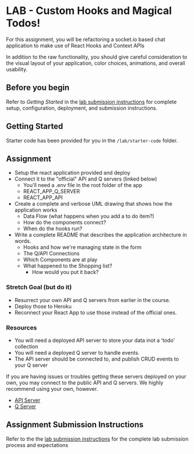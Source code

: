 # LAB - Custom Hooks and Magical Todos!

For this assignment, you will be refactoring a socket.io based chat application to make use of React Hooks and Context APIs

In addition to the raw functionality, you should give careful consideration to the visual layout of your application, color choices, animations, and overall usability.

## Before you begin
Refer to *Getting Started*  in the [lab submission instructions](../../../reference/submission-instructions/labs/README.md) for complete setup, configuration, deployment, and submission instructions.

## Getting Started

Starter code has been provided for you in the `/lab/starter-code` folder. 

## Assignment

* Setup the react application provided and deploy
* Connect it to the "official" API and Q servers (linked below)
  * You'll need a .env file in the root folder of the app
  * REACT_APP_Q_SERVER
  * REACT_APP_API
* Create a complete and verbose UML drawing that shows how the application works
  * Data Flow (what happens when you add a to do item?)
  * How do the components connect?
  * When do the hooks run?
* Write a complete README that describes the application architecture in words.
   * Hooks and how we're managing state in the form
   * The Q/API Connections
   * Which Components are at play
   * What happened to the Shopping list?
     * How would you put it back?

### Stretch Goal (but do it)
* Resurrect your own API and Q servers from earlier in the course.
* Deploy those to Heroku
* Reconnect your React App to use those instead of the official ones.


### Resources

* You will need a deployed API server to store your data inot a 'todo' collection
* You will need a deployed Q server to handle events.
* The API server should be connected to, and publish CRUD events to your Q server

If you are having issues or troubles getting these servers deployed on your own, you may connect to the public API and Q servers. We highly recommend using your own, however.

* [API Server](https://api-js401.herokuapp.com/api/v1)
* [Q Server](https://q-js401.herokuapp.com)

## Assignment Submission Instructions
Refer to the the [lab submission instructions](../../../reference/submission-instructions/labs/README.md) for the complete lab submission process and expectations
